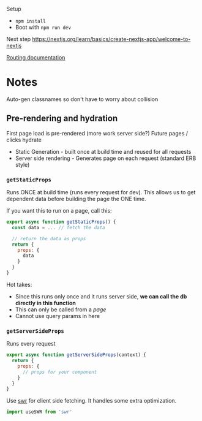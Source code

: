 Setup

- `npm install`
- Boot with `npm run dev`

Next step https://nextjs.org/learn/basics/create-nextjs-app/welcome-to-nextjs

[Routing documentation](https://nextjs.org/docs/routing/introduction)


# Notes

Auto-gen classnames so don't have to worry about collision

## Pre-rendering and hydration

First page load is pre-rendered (more work server side?)
Future pages / clicks hydrate

- Static Generation - built once at build time and reused for all requests
- Server side rendering - Generates page on each request (standard ERB style)

### `getStaticProps`

Runs ONCE at build time (runs every request for dev). This allows us to get dependent data before building the page the ONE time.

If you want this to run on a page, call this:

```js
export async function getStaticProps() {
  const data = ... // fetch the data

  // return the data as props
  return {
    props: {
      data
    }
  }
}
```

Hot takes:

- Since this runs only once and it runs server side, **we can call the db directly in this function**
- This can only be called from a _page_
- Cannot use query params in here

### `getServerSideProps`

Runs every request

```js
export async function getServerSideProps(context) {
  return {
    props: {
      // props for your component
    }
  }
}
```

Use [swr](https://swr.vercel.app/) for client side fetching. It handles some extra optimization. 

```js
import useSWR from 'swr'
```
